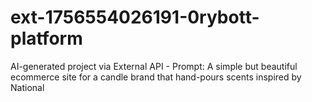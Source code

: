 # ext-1756554026191-0rybott-platform
AI-generated project via External API - Prompt: A simple but beautiful ecommerce site for a candle brand that hand-pours scents inspired by National
